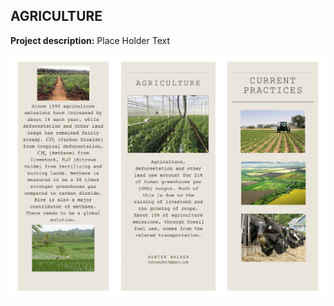 ## AGRICULTURE

**Project description:** Place Holder Text

<img src="pdf/Agriculture%20Solution.png?raw=true"/>
